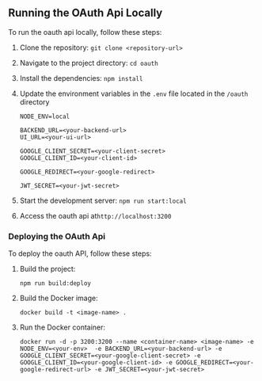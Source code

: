 ## Running the OAuth Api Locally

To run the oauth api locally, follow these steps:

1. Clone the repository: `git clone <repository-url>`
2. Navigate to the project directory: `cd oauth`
3. Install the dependencies: `npm install`
4. Update the environment variables in the `.env` file located in the `/oauth` directory
    ```
    NODE_ENV=local

    BACKEND_URL=<your-backend-url>
    UI_URL=<your-ui-url>

    GOOGLE_CLIENT_SECRET=<your-client-secret>
    GOOGLE_CLIENT_ID=<your-client-id>

    GOOGLE_REDIRECT=<your-google-redirect>

    JWT_SECRET=<your-jwt-secret>
    ```

5. Start the development server: `npm run start:local`

6. Access the oauth api at`http://localhost:3200`

### Deploying the OAuth Api
To deploy the oauth API, follow these steps:

1. Build the project:
    ```
    npm run build:deploy
    ```
2. Build the Docker image:
    ```
    docker build -t <image-name> .
    ```
3. Run the Docker container:
    ```
    docker run -d -p 3200:3200 --name <container-name> <image-name> -e NODE_ENV=<your-env>  -e BACKEND_URL=<your-backend-url> -e GOOGLE_CLIENT_SECRET=<your-google-client-secret> -e  GOOGLE_CLIENT_ID=<your-google-client-id> -e GOOGLE_REDIRECT=<your-google-redirect-url> -e JWT_SECRET=<your-jwt-secret>
    ```